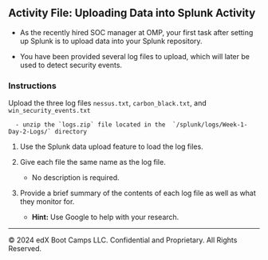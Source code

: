 ## Activity File: Uploading Data into Splunk Activity

- As the recently hired SOC manager at OMP, your first task after setting up Splunk is to upload data into your Splunk repository. 

- You have been provided several log files to upload, which will later be used to detect security events.

### Instructions

Upload the three log files `nessus.txt`, `carbon_black.txt`, and `win_security_events.txt`  
    
      - unzip the `logs.zip` file located in the  `/splunk/logs/Week-1-Day-2-Logs/` directory
  
1. Use the Splunk data upload feature to load the log files.

2. Give each file the same name as the log file.

   - No description is required.
  
3. Provide a brief summary of the contents of each log file as well as what they monitor for.

    - **Hint:** Use Google to help with your research.

---

© 2024 edX Boot Camps LLC. Confidential and Proprietary. All Rights Reserved.  
  

